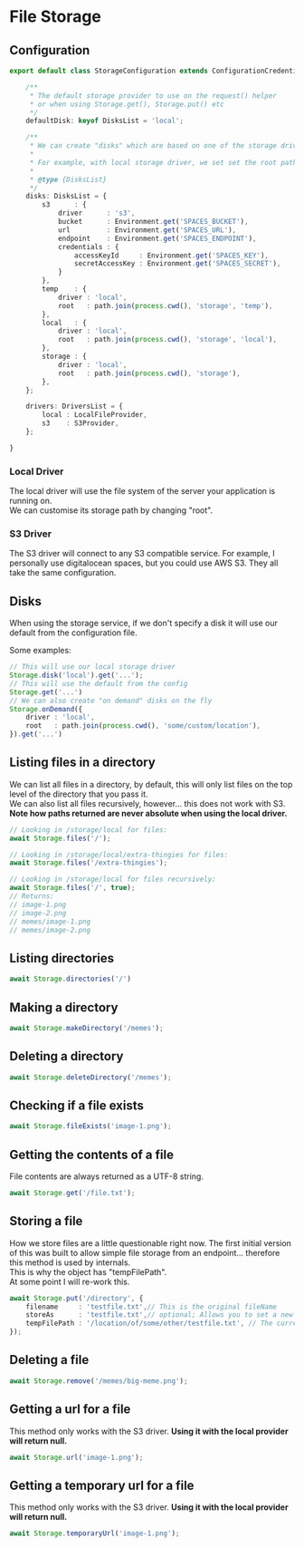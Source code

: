 # File Storage

## Configuration

```typescript
export default class StorageConfiguration extends ConfigurationCredentials implements StorageConfig {

    /**
     * The default storage provider to use on the request() helper
     * or when using Storage.get(), Storage.put() etc
     */
    defaultDisk: keyof DisksList = 'local';

    /**
     * We can create "disks" which are based on one of the storage drivers
     *
     * For example, with local storage driver, we set set the root path for storing files.
     *
     * @type {DisksList}
     */
    disks: DisksList = {
        s3      : {
            driver      : 's3',
            bucket      : Environment.get('SPACES_BUCKET'),
            url         : Environment.get('SPACES_URL'),
            endpoint    : Environment.get('SPACES_ENDPOINT'),
            credentials : {
                accessKeyId     : Environment.get('SPACES_KEY'),
                secretAccessKey : Environment.get('SPACES_SECRET'),
            }
        },
        temp    : {
            driver : 'local',
            root   : path.join(process.cwd(), 'storage', 'temp'),
        },
        local   : {
            driver : 'local',
            root   : path.join(process.cwd(), 'storage', 'local'),
        },
        storage : {
            driver : 'local',
            root   : path.join(process.cwd(), 'storage'),
        },
    };

    drivers: DriversList = {
        local : LocalFileProvider,
        s3    : S3Provider,
    };

}
```

### Local Driver

The local driver will use the file system of the server your application is running on.  
We can customise its storage path by changing "root".

### S3 Driver

The S3 driver will connect to any S3 compatible service. For example, I personally use digitalocean spaces, but you could use AWS S3. They all take the same configuration.

## Disks

When using the storage service, if we don't specify a disk it will use our default from the configuration file.

Some examples:

```typescript
// This will use our local storage driver
Storage.disk('local').get('...');
// This will use the default from the config
Storage.get('...')
// We can also create "on demand" disks on the fly
Storage.onDemand({
    driver : 'local',
    root   : path.join(process.cwd(), 'some/custom/location'),
}).get('...')
```

## Listing files in a directory

We can list all files in a directory, by default, this will only list files on the top level of the directory that you pass it.  
We can also list all files recursively, however... this does not work with S3.  
**Note how paths returned are never absolute when using the local driver.**

```typescript
// Looking in /storage/local for files:
await Storage.files('/');

// Looking in /storage/local/extra-thingies for files:
await Storage.files('/extra-thingies');

// Looking in /storage/local for files recursively:
await Storage.files('/', true);
// Returns:
// image-1.png
// image-2.png
// memes/image-1.png
// memes/image-2.png
```

## Listing directories

```typescript
await Storage.directories('/')
```

## Making a directory

```typescript
await Storage.makeDirectory('/memes');
```

## Deleting a directory

```typescript
await Storage.deleteDirectory('/memes');
```

## Checking if a file exists

```typescript
await Storage.fileExists('image-1.png');
```

## Getting the contents of a file
File contents are always returned as a UTF-8 string.

```typescript
await Storage.get('/file.txt');
```

## Storing a file

How we store files are a little questionable right now. The first initial version of this was built to allow simple file storage from an endpoint... therefore this method is used by internals.  
This is why the object has "tempFilePath".  
At some point I will re-work this.

```typescript
await Storage.put('/directory', {
    filename     : 'testfile.txt',// This is the original fileName
    storeAs      : 'testfile.txt',// optional; Allows you to set a new file name when storing
    tempFilePath : '/location/of/some/other/testfile.txt', // The current location of the file you wish to put
});
```

## Deleting a file

```typescript
await Storage.remove('/memes/big-meme.png');
```

## Getting a url for a file

This method only works with the S3 driver.  **Using it with the local provider will return null.**

```typescript
await Storage.url('image-1.png');
```

## Getting a temporary url for a file

This method only works with the S3 driver.  **Using it with the local provider will return null.**

```typescript
await Storage.temporaryUrl('image-1.png');
```

